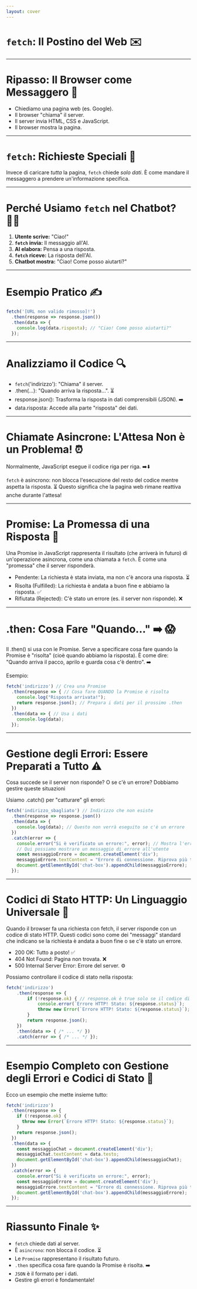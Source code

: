 ```yaml
---
layout: cover
---
```


# `fetch`: Il Postino del Web ✉️

---

# Ripasso: Il Browser come Messaggero 🚀

*   Chiediamo una pagina web (es. Google).
*   Il browser "chiama" il server. 
*   Il server invia HTML, CSS e JavaScript. 
*   Il browser mostra la pagina. ️

---

# `fetch`: Richieste Speciali ️📡

Invece di caricare *tutta* la pagina, `fetch` chiede *solo dati*.  È come mandare il messaggero a prendere un'informazione specifica. 

---

# Perché Usiamo `fetch` nel Chatbot? 🕵️‍♂️

1.  **Utente scrive:** "Ciao!" 
2.  **`fetch` invia:** Il messaggio all'AI. 
3.  **AI elabora:** Pensa a una risposta. 
4.  **`fetch` riceve:** La risposta dell'AI. 
5.  **Chatbot mostra:** "Ciao! Come posso aiutarti?" 

---

# Esempio Pratico ‍✍️

```javascript
fetch('[URL non valido rimosso]!')
  .then(response => response.json())
  .then(data => {
    console.log(data.risposta); // "Ciao! Come posso aiutarti?"
  });
```

---

# Analizziamo il Codice 🔍

* `fetch`('indirizzo'): "Chiama" il server.
* .then(...): "Quando arriva la risposta…". ⏳
* response.json(): Trasforma la risposta in dati comprensibili (JSON). ➡️
* data.risposta: Accede alla parte "risposta" dei dati.

---

# Chiamate Asincrone: L'Attesa Non è un Problema! ⏰

Normalmente, JavaScript esegue il codice riga per riga. ➡️⬇️

`fetch` è asincrono: non blocca l'esecuzione del resto del codice mentre aspetta la risposta. ⏳ 
Questo significa che la pagina web rimane reattiva anche durante l'attesa! ️

---

# Promise: La Promessa di una Risposta 🥶

Una Promise in JavaScript rappresenta il risultato (che arriverà in futuro) di un'operazione asincrona, come una chiamata a `fetch`. È come una "promessa" che il server risponderà.

* Pendente: La richiesta è stata inviata, ma non c'è ancora una risposta. ⏳
* Risolta (Fulfilled): La richiesta è andata a buon fine e abbiamo la risposta. ✅
* Rifiutata (Rejected): C'è stato un errore (es. il server non risponde). ❌

---

# .then: Cosa Fare "Quando..." ➡️ 😱

Il .then() si usa con le Promise. Serve a specificare cosa fare quando la Promise è "risolta" (cioè quando abbiamo la risposta). È come dire: "Quando arriva il pacco, aprilo e guarda cosa c'è dentro". ➡️

Esempio:

```javascript
fetch('indirizzo') // Crea una Promise
  .then(response => { // Cosa fare QUANDO la Promise è risolta
    console.log("Risposta arrivata!");
    return response.json(); // Prepara i dati per il prossimo .then
  })
  .then(data => { // Usa i dati
    console.log(data);
  });
```


---

# Gestione degli Errori: Essere Preparati a Tutto ⚠️

Cosa succede se il server non risponde? O se c'è un errore? Dobbiamo gestire queste situazioni

Usiamo .catch() per "catturare" gli errori:

```javascript 
fetch('indirizzo_sbagliato') // Indirizzo che non esiste
  .then(response => response.json())
  .then(data => {
    console.log(data); // Questo non verrà eseguito se c'è un errore
  })
  .catch(error => {
    console.error("Si è verificato un errore:", error); // Mostra l'errore nella console
    // Qui possiamo mostrare un messaggio di errore all'utente
    const messaggioErrore = document.createElement('div');
    messaggioErrore.textContent = "Errore di connessione. Riprova più tardi.";
    document.getElementById('chat-box').appendChild(messaggioErrore);
  });
```
---

# Codici di Stato HTTP: Un Linguaggio Universale 🌌

Quando il browser fa una richiesta con fetch, il server risponde con un codice di stato HTTP. Questi codici sono come dei "messaggi" standard che indicano se la richiesta è andata a buon fine o se c'è stato un errore.

* 200 OK: Tutto a posto! ✅
* 404 Not Found: Pagina non trovata. ❌
* 500 Internal Server Error: Errore del server. ⚙️

Possiamo controllare il codice di stato nella risposta:

```javascript
fetch('indirizzo')
    .then(response => {
        if (!response.ok) { // response.ok è true solo se il codice di stato è tra 200 e 299
            console.error(`Errore HTTP! Stato: ${response.status}`);
            throw new Error(`Errore HTTP! Stato: ${response.status}`); //  Serve a farlo catturare dal .catch
        }
        return response.json();
    })
    .then(data => { /* ... */ })
    .catch(error => { /* ... */ });
```

---

# Esempio Completo con Gestione degli Errori e Codici di Stato 📍

Ecco un esempio che mette insieme tutto:

```javascript
fetch('indirizzo')
  .then(response => {
    if (!response.ok) {
      throw new Error(`Errore HTTP! Stato: ${response.status}`);
    }
    return response.json();
  })
  .then(data => {
    const messaggioChat = document.createElement('div');
    messaggioChat.textContent = data.testo;
    document.getElementById('chat-box').appendChild(messaggioChat);
  })
  .catch(error => {
    console.error("Si è verificato un errore:", error);
    const messaggioErrore = document.createElement('div');
    messaggioErrore.textContent = "Errore di connessione. Riprova più tardi.";
    document.getElementById('chat-box').appendChild(messaggioErrore);
  });
```

----

# Riassunto Finale ✨

- `fetch` chiede dati al server.
- È `asincrono`: non blocca il codice. ⏳
- Le `Promise` rappresentano il risultato futuro.
- `.then` specifica cosa fare quando la Promise è risolta. ➡️
- `JSON` è il formato per i dati.
- Gestire gli errori è fondamentale!